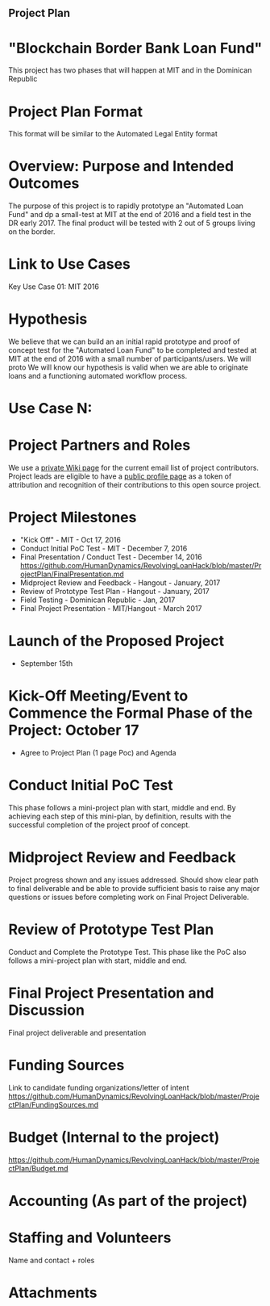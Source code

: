 ## Project Plan

# "Blockchain Border Bank Loan Fund"

This project has two phases that will happen at MIT and in the Dominican Republic

# Project Plan Format

This format will be similar to the Automated Legal Entity format 

# Overview: Purpose and Intended Outcomes

The purpose of this project is to rapidly prototype an "Automated Loan Fund" and dp a small-test at MIT at the end of 2016 and a field test in the DR early 2017. The final product will be tested with 2 out of 5 groups living on the border.

# Link to Use Cases 
Key Use Case 01: MIT 2016 

# Hypothesis

We believe that we can build an an initial rapid prototype and proof of concept test for the "Automated Loan Fund" to be completed and tested at MIT at the end of 2016 with a small number of participants/users. 
We will proto
We will know our hypothesis is valid when we are able to originate loans and  a functioning automated workflow process.

# Use Case N:

# Project Partners and Roles
We use a [private Wiki page](https://github.com/CIVICS/BorderBank-Board/wiki/Border-Bank---Partners-Volunteer-Roles) for the current email list of project contributors. Project leads are eligible to have a [public profile page](https://github.com/HumanDynamics/law.MIT.edu/tree/gh-pages/people) as a token of attribution and recognition of their contributions to this open source project.


# Project Milestones
* "Kick Off" - MIT - Oct 17, 2016
* Conduct Initial PoC Test - MIT - December 7, 2016
* Final Presentation / Conduct Test - December 14, 2016 https://github.com/HumanDynamics/RevolvingLoanHack/blob/master/ProjectPlan/FinalPresentation.md
* Midproject Review and Feedback - Hangout - January, 2017
* Review of Prototype Test Plan - Hangout - January, 2017
* Field Testing - Dominican Republic - Jan, 2017
* Final Project Presentation - MIT/Hangout - March 2017

# Launch of the Proposed Project
* September 15th 

# Kick-Off Meeting/Event to Commence the Formal Phase of the Project: October 17
* Agree to Project Plan (1 page Poc) and Agenda

# Conduct Initial PoC Test

This phase follows a mini-project plan with start, middle and end. By achieving each step of this mini-plan, by definition, results with the successful completion of the project proof of concept.

# Midproject Review and Feedback
Project progress shown and any issues addressed. Should show clear path to final deliverable and be able to provide sufficient basis to raise any major questions or issues before completing work on Final Project Deliverable. 

# Review of Prototype Test Plan
Conduct and Complete the Prototype Test. This phase like the PoC also follows a mini-project plan with start, middle and end.

# Final Project Presentation and Discussion
Final project deliverable and presentation 

# Funding Sources
Link to candidate funding organizations/letter of intent 
https://github.com/HumanDynamics/RevolvingLoanHack/blob/master/ProjectPlan/FundingSources.md
# Budget (Internal to the project)

https://github.com/HumanDynamics/RevolvingLoanHack/blob/master/ProjectPlan/Budget.md

# Accounting (As part of the project)

# Staffing and Volunteers 
Name and contact + roles

# Attachments
